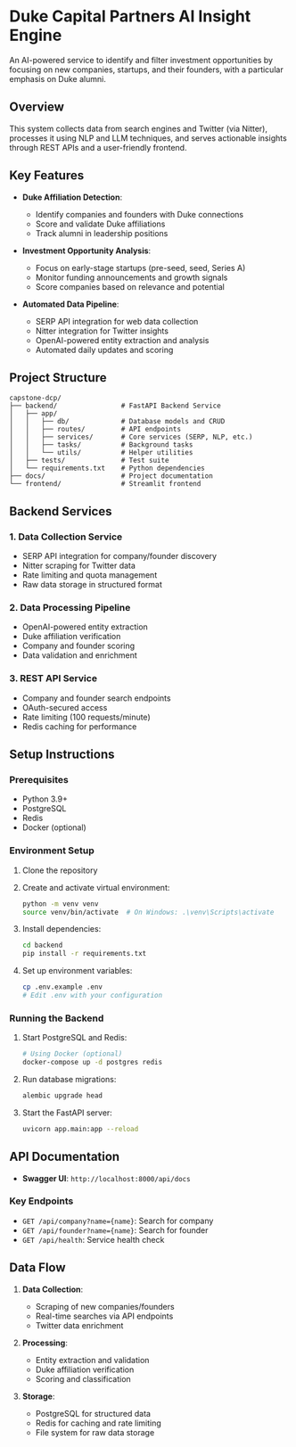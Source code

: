 # Duke Capital Partners AI Insight Engine

An AI-powered service to identify and filter investment opportunities by focusing on new companies, startups, and their founders, with a particular emphasis on Duke alumni.

## Overview

This system collects data from search engines and Twitter (via Nitter), processes it using NLP and LLM techniques, and serves actionable insights through REST APIs and a user-friendly frontend.

## Key Features

- **Duke Affiliation Detection**: 
  - Identify companies and founders with Duke connections
  - Score and validate Duke affiliations
  - Track alumni in leadership positions

- **Investment Opportunity Analysis**:
  - Focus on early-stage startups (pre-seed, seed, Series A)
  - Monitor funding announcements and growth signals
  - Score companies based on relevance and potential

- **Automated Data Pipeline**:
  - SERP API integration for web data collection
  - Nitter integration for Twitter insights
  - OpenAI-powered entity extraction and analysis
  - Automated daily updates and scoring

## Project Structure

```
capstone-dcp/
├── backend/                # FastAPI Backend Service
│   ├── app/
│   │   ├── db/             # Database models and CRUD
│   │   ├── routes/         # API endpoints
│   │   ├── services/       # Core services (SERP, NLP, etc.)
│   │   ├── tasks/          # Background tasks
│   │   └── utils/          # Helper utilities
│   ├── tests/              # Test suite
│   └── requirements.txt    # Python dependencies
├── docs/                   # Project documentation
└── frontend/               # Streamlit frontend
```

## Backend Services

### 1. Data Collection Service
- SERP API integration for company/founder discovery
- Nitter scraping for Twitter data
- Rate limiting and quota management
- Raw data storage in structured format

### 2. Data Processing Pipeline
- OpenAI-powered entity extraction
- Duke affiliation verification
- Company and founder scoring
- Data validation and enrichment

### 3. REST API Service
- Company and founder search endpoints
- OAuth-secured access
- Rate limiting (100 requests/minute)
- Redis caching for performance

## Setup Instructions

### Prerequisites
- Python 3.9+
- PostgreSQL
- Redis
- Docker (optional)

### Environment Setup
1. Clone the repository

2. Create and activate virtual environment:
   ```bash
   python -m venv venv
   source venv/bin/activate  # On Windows: .\venv\Scripts\activate
   ```

3. Install dependencies:
   ```bash
   cd backend
   pip install -r requirements.txt
   ```

4. Set up environment variables:
   ```bash
   cp .env.example .env
   # Edit .env with your configuration
   ```

### Running the Backend

1. Start PostgreSQL and Redis:
   ```bash
   # Using Docker (optional)
   docker-compose up -d postgres redis
   ```

2. Run database migrations:
   ```bash
   alembic upgrade head
   ```

3. Start the FastAPI server:
   ```bash
   uvicorn app.main:app --reload
   ```


## API Documentation

- **Swagger UI**: `http://localhost:8000/api/docs`

### Key Endpoints

- `GET /api/company?name={name}`: Search for company
- `GET /api/founder?name={name}`: Search for founder
- `GET /api/health`: Service health check

## Data Flow

1. **Data Collection**:
   - Scraping of new companies/founders
   - Real-time searches via API endpoints
   - Twitter data enrichment

2. **Processing**:
   - Entity extraction and validation
   - Duke affiliation verification
   - Scoring and classification

3. **Storage**:
   - PostgreSQL for structured data
   - Redis for caching and rate limiting
   - File system for raw data storage
